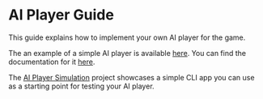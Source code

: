 # AI Player Guide

This guide explains how to implement your own AI player for the game.

The an example of a simple AI player is available [here](https://github.com/Couleslaw/Project-L/tree/master/ProjectL-CLI/AIPlayerExample). You can find the documentation for it [here](../AIPlayerExampleDocs/).

The [AI Player Simulation](https://github.com/Couleslaw/Project-L/tree/master/ProjectL-CLI/AIPlayerSimulation) project showcases a simple CLI app you can use as a starting point for testing your AI player.
